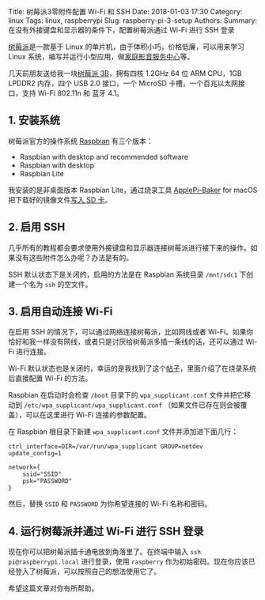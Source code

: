 Title: 树莓派3零附件配置 Wi-Fi 和 SSH
Date: 2018-01-03 17:30
Category: linux
Tags: linux, raspberrypi
Slug: raspberry-pi-3-setup
Authors: 
Summary: 在没有外接键盘和显示器的条件下，配置树莓派通过 Wi-Fi 进行 SSH 登录

[树莓派](https://raspberrypi.org/)是一款基于 Linux 的单片机，由于体积小巧，价格低廉，可以用来学习 Linux 系统，编写并运行小型应用，做[家庭影音服务中心](https://kodi.tv/)等。

几天前朋友送给我一块[树莓派 3B](https://www.raspberrypi.org/products/raspberry-pi-3-model-b/)，拥有四核 1.2GHz 64 位 ARM CPU，1GB LPDDR2 内存，四个 USB 2.0 接口，一个 MicroSD 卡槽，一个百兆以太网接口，支持 Wi-Fi 802.11n 和 蓝牙 4.1。

## 1. 安装系统

树莓派官方的操作系统 [Raspbian](https://www.raspberrypi.org/downloads/raspbian/) 有三个版本：

- Raspbian with desktop and recommended software
- Raspbian with desktop
- Raspbian Lite

我安装的是非桌面版本 Raspbian Lite，通过烧录工具 [ApplePi-Baker](https://www.tweaking4all.com/software/macosx-software/macosx-apple-pi-baker/) for macOS 把下载好的镜像文件[写入 SD 卡](https://sspai.com/post/38542)。

## 2. 启用 SSH

几乎所有的教程都会要求使用外接键盘和显示器连接树莓派进行接下来的操作。如果没有这些附件怎么办呢？办法是有的。

SSH 默认状态下是关闭的，启用的方法是在 Raspbian 系统目录 `/mnt/sdc1` 下创建一个名为 `ssh` 的空文件。

## 3. 启用自动连接 Wi-Fi

在启用 SSH 的情况下，可以通过网络连接树莓派，比如网线或者 Wi-Fi。如果你恰好和我一样没有网线，或者只是讨厌给树莓派多插一条线的话，还可以通过 Wi-Fi 进行连接。

Wi-Fi 默认状态也是关闭的，幸运的是我找到了这个[帖子](https://raspberrypi.stackexchange.com/questions/37920/how-do-i-set-up-networking-wifi-static-ip-address/37921#37921)，里面介绍了在烧录系统后直接配置 Wi-Fi 的方法。

Raspbian 在启动时会检查 `/boot` 目录下的 `wpa_supplicant.conf` 文件并把它移动到 `/etc/wpa_supplicant/wpa_supplicant.conf` （如果文件已存在则会被覆盖），可以在这里进行 Wi-Fi 连接的参数配置。

在 Raspbian 根目录下新建 `wpa_supplicant.conf` 文件并添加进下面几行：

```
ctrl_interface=DIR=/var/run/wpa_supplicant GROUP=netdev
update_config=1

network={
    ssid="SSID"
    psk="PASSWORD"
}
```

然后，替换 `SSID` 和 `PASSWORD` 为你希望连接的 Wi-Fi 名称和密码。

## 4. 运行树莓派并通过 Wi-Fi 进行 SSH 登录

现在你可以把树莓派插卡通电放到角落里了。在终端中输入 `ssh pi@raspberrypi.local` 进行登录，使用 `raspberry` 作为初始密码。现在你应该已经登入了树莓派，可以按照自己的想法使用它了。

希望这篇文章对你有所帮助。